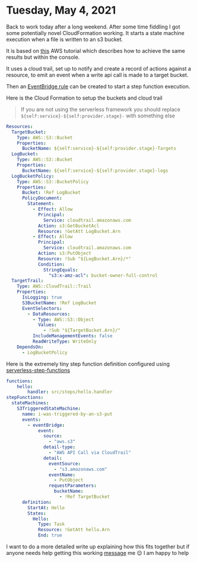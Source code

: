 # Tuesday, May 4, 2021

Back to work today after a long weekend. After some time fiddling I got some potentially novel CloudFormation working. It starts a state machine execution when a file is written to an s3 bucket.

It is based on [this](https://docs.aws.amazon.com/step-functions/latest/dg/tutorial-cloudwatch-events-s3.html) AWS tutorial which describes how to achieve the same results but within the console.

It uses a cloud trail, set up to notify and create a record of actions against a resource, to emit an event when a write api call is made to a target bucket.

Then an [EventBridge rule](https://docs.aws.amazon.com/step-functions/latest/dg/cw-events.html) can be created to start a step function execution.

Here is the Cloud Formation to setup the buckets and cloud trail

> If you are not using the serverless framework you should replace `${self:service}-${self:provider.stage}-` with something else

```yml
Resources:
  TargetBucket:
    Type: AWS::S3::Bucket
    Properties:
      BucketName: ${self:service}-${self:provider.stage}-Targets
  LogBucket:
    Type: AWS::S3::Bucket
    Properties:
      BucketName: ${self:service}-${self:provider.stage}-logs
  LogBucketPolicy:
    Type: AWS::S3::BucketPolicy
    Properties:
      Bucket: !Ref LogBucket
      PolicyDocument:
        Statement:
          - Effect: Allow
            Principal: 
              Service: cloudtrail.amazonaws.com
            Action: s3:GetBucketAcl
            Resource: !GetAtt LogBucket.Arn
          - Effect: Allow
            Principal: 
              Service: cloudtrail.amazonaws.com
            Action: s3:PutObject
            Resource: !Sub "${LogBucket.Arn}/*"
            Condition:
              StringEquals:
                "s3:x-amz-acl": bucket-owner-full-control
  TargetTrail:
    Type: AWS::CloudTrail::Trail
    Properties:
      IsLogging: true
      S3BucketName: !Ref LogBucket
      EventSelectors:
        - DataResources:
          - Type: AWS::S3::Object
            Values: 
              - !Sub "${TargetBucket.Arn}/"
          IncludeManagementEvents: false
          ReadWriteType: WriteOnly
    DependsOn:
      - LogBucketPolicy
```

Here is the extremely tiny step function definition configured using [serverless-step-functions](https://github.com/serverless-operations/serverless-step-functions)

```yml
functions:
	hello:
		handler: src/steps/hello.handler
stepFunctions:
  stateMachines:
    S3TriggeredStateMachine:
      name: i-was-triggered-by-an-s3-put
      events:
        - eventBridge:
            event:
              source:
                - "aws.s3"
              detail-type:
                - "AWS API Call via CloudTrail"
              detail:
                eventSource: 
                  - "s3.amazonaws.com"
                eventName: 
                  - PutObject
                requestParameters:
                  bucketName: 
                    - !Ref TargetBucket
      definition:
        StartAt: Hello
        States:
          Hello:
            Type: Task
            Resource: !GetAtt hello.Arn
            End: true
```

I want to do a more detailed write up explaining how this fits together but if anyone needs help getting this working [message](https://twitter.com/messages/compose?recipient_id=985648271476580352) me 😌 I am happy to help
